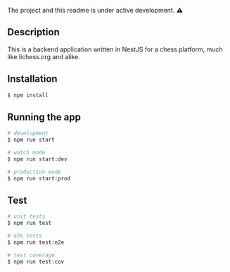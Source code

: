 The project and this readme is under active development. ⚠️

## Description

This is a backend application written in NestJS for a chess platform, much like lichess.org and alike.

## Installation

```bash
$ npm install
```

## Running the app

```bash
# development
$ npm run start

# watch mode
$ npm run start:dev

# production mode
$ npm run start:prod
```

## Test

```bash
# unit tests
$ npm run test

# e2e tests
$ npm run test:e2e

# test coverage
$ npm run test:cov
```
